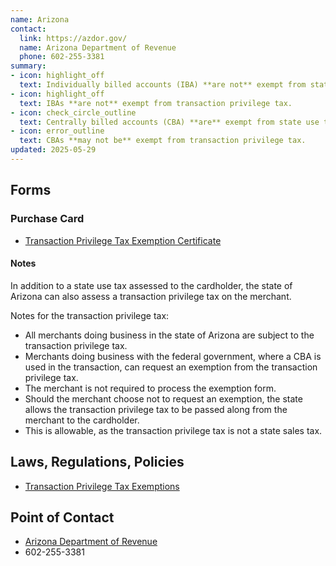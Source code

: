 ```yaml
---
name: Arizona
contact:
  link: https://azdor.gov/
  name: Arizona Department of Revenue
  phone: 602-255-3381
summary:
- icon: highlight_off
  text: Individually billed accounts (IBA) **are not** exempt from state use tax.
- icon: highlight_off
  text: IBAs **are not** exempt from transaction privilege tax.
- icon: check_circle_outline
  text: Centrally billed accounts (CBA) **are** exempt from state use tax.
- icon: error_outline
  text: CBAs **may not be** exempt from transaction privilege tax.
updated: 2025-05-29
---
```


## Forms

### Purchase Card

* [Transaction Privilege Tax Exemption Certificate](https://azdor.gov/forms/tpt-forms/tpt-exemption-certificate-general)

#### Notes

In addition to a state use tax assessed to the cardholder, the state of Arizona can also assess a transaction privilege tax on the merchant.

Notes for the transaction privilege tax:

* All merchants doing business in the state of Arizona are subject to the transaction privilege tax.
* Merchants doing business with the federal government, where a CBA is used in the transaction, can request an exemption from the transaction privilege tax.
* The merchant is not required to process the exemption form.
* Should the merchant choose not to request an exemption, the state allows the transaction privilege tax to be passed along from the merchant to the cardholder.
* This is allowable, as the transaction privilege tax is not a state sales tax.

## Laws, Regulations, Policies

* [Transaction Privilege Tax Exemptions](https://azdor.gov/transaction-privilege-tax/tpt-exemptions)

## Point of Contact
- [Arizona Department of Revenue](https://azdor.gov/)
- 602-255-3381
